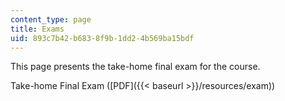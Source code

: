 ```yaml
---
content_type: page
title: Exams
uid: 893c7b42-b683-8f9b-1dd2-4b569ba15bdf
---
```


This page presents the take-home final exam for the course.

Take-home Final Exam ([PDF]({{< baseurl >}}/resources/exam))